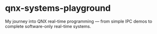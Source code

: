 # qnx-systems-playground
My journey into QNX real-time programming — from simple IPC demos to complete software-only real-time systems.
